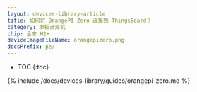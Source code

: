 ```yaml
---
layout: devices-library-article
title: 如何将 OrangePI Zero 连接到 ThingsBoard？
category: 单板计算机
chip: 全志 H2+
deviceImageFileName: orangepizero.png
docsPrefix: pe/
---
```


* TOC
{:toc}

{% include /docs/devices-library/guides/orangepi-zero.md %}